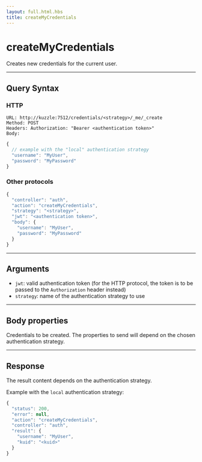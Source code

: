 ```yaml
---
layout: full.html.hbs
title: createMyCredentials
---
```


# createMyCredentials

<SinceBadge version="1.0.0" />

Creates new credentials for the current user.

---

## Query Syntax

### HTTP

```http
URL: http://kuzzle:7512/credentials/<strategy>/_me/_create
Method: POST
Headers: Authorization: "Bearer <authentication token>"
Body:
```

```js
{
  // example with the "local" authentication strategy
  "username": "MyUser",
  "password": "MyPassword"
}
```

### Other protocols

```js
{
  "controller": "auth",
  "action": "createMyCredentials",
  "strategy": "<strategy>",
  "jwt": "<authentication token>",
  "body": {
    "username": "MyUser",
    "password": "MyPassword"
  }
}
```

---

## Arguments

- `jwt`: valid authentication token (for the HTTP protocol, the token is to be passed to the `Authorization` header instead)
- `strategy`: name of the authentication strategy to use

---

## Body properties

Credentials to be created. The properties to send will depend on the chosen authentication strategy.

---

## Response

The result content depends on the authentication strategy.

Example with the `local` authentication strategy:

```js
{
  "status": 200,
  "error": null,
  "action": "createMyCredentials",
  "controller": "auth",
  "result": {
    "username": "MyUser",
    "kuid": "<kuid>"
  }
}
```
